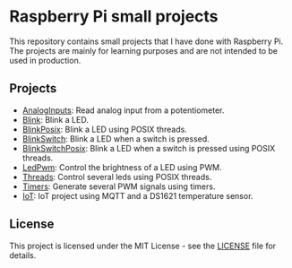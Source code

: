 # Raspberry Pi small projects

This repository contains small projects that I have done with Raspberry Pi. The projects are mainly for learning purposes and are not intended to be used in production.

## Projects

- [AnalogInputs](AnalogInputs): Read analog input from a potentiometer.
- [Blink](Blink): Blink a LED.
- [BlinkPosix](BlinkPosix): Blink a LED using POSIX threads.
- [BlinkSwitch](BlinkSwitch): Blink a LED when a switch is pressed.
- [BlinkSwitchPosix](BlinkSwitchPosix): Blink a LED when a switch is pressed using POSIX threads.
- [LedPwm](LedPwm): Control the brightness of a LED using PWM.
- [Threads](Threads): Control several leds using POSIX threads.
- [Timers](Timers): Generate several PWM signals using timers.
- [IoT](IoT): IoT project using MQTT and a DS1621 temperature sensor.

## License

This project is licensed under the MIT License - see the [LICENSE](LICENSE) file for details.
